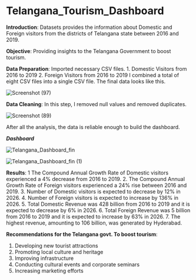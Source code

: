 # **Telangana_Tourism_Dashboard**

**Introduction**: Datasets provides the information about Domestic and Foreign visitors from the districts of Telangana state between 2016 and 2019.

**Objective**: Providing insights to the Telangana Government to boost tourism.

**Data Preparation**: Imported necessary CSV files.  1. Domestic Visitors from 2016 to 2019  2. Foreign Visitors from 2016 to 2019
I combined a total of eight CSV files into a single  CSV file.
The final data looks like this.

![Screenshot (97)](https://github.com/Anish127/Telangana_dashboard/assets/77845356/90e499fd-c888-4c7b-af55-a9a66a713164)

                                                                 
**Data Cleaning**: In this step, I removed null values and removed duplicates.

![Screenshot (89)](https://github.com/Anish127/Telangana_dashboard/assets/77845356/8ef5226f-e69b-4048-be24-12ada5a91817)



After all the analysis, the data is reliable enough to build the dashboard.



***Dashboard***

![Telangana_Dashboard_fin](https://github.com/Anish127/Telangana_dashboard/assets/77845356/5692a926-5bea-4ac6-8f72-820695356cde)

![Telangana_Dashboard_fin (1)](https://github.com/Anish127/Telangana_dashboard/assets/77845356/1c576657-a2b4-4bf9-a6ec-815a1ec5b051)


**Results**: 
1 The Compound Annual Growth Rate of Domestic visitors experienced a 4% decrease from 2016 to 2019.
2. The Compound Annual Growth Rate of Foreign visitors experienced a 24% rise between 2016 and 2019.
3. Number of Domestic visitors is expected to decrease by 12% in 2026.
4. Number of Foreign visitors is expected to increase by 136%  in 2026.
5. Total Domestic Revenue was 428 billion from 2016 to 2019 and it is expected to decrease by 6% in 2026.
6. Total Foreign Revenue was 5 billion from 2016 to 2019 and it is expected to increase by 63% in 2026.
7. The highest revenue, amounting to 106 billion, was generated by Hyderabad.
 
 
 **Recommendations for the Telangana govt. To boost tourism**:
 
 1. Developing new tourist attractions
 2. Promoting local culture and heritage
 3. Improving infrastructure
 4. Conducting cultural events and corporate seminars
 5. Increasing marketing efforts








